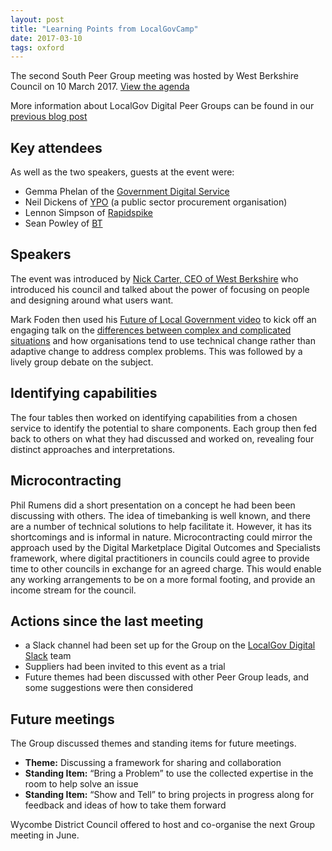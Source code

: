 ```yaml
---
layout: post
title: "Learning Points from LocalGovCamp"
date: 2017-03-10
tags: oxford
---
```


The second South Peer Group meeting was hosted by West Berkshire Council on 10 March 2017. [View the agenda](https://docs.google.com/document/d/1_yASlYbSr2CGxbGn6fz5ZK7PPvUKd8zQ82lnh7M9vbs/edit?usp=sharing)

More information about LocalGov Digital Peer Groups can be found in our [previous blog post](https://oxfordcitycouncil.github.io/blog/2016/11/25/localgov-digital-south-peer-group)

## Key attendees

As well as the two speakers, guests at the event were:

*   Gemma Phelan of the [Government Digital Service](https://digitalmarketplace.blog.gov.uk/author/gemmephelan/)
*   Neil Dickens of [YPO](https://www.ypo.co.uk) (a public sector procurement organisation)
*   Lennon Simpson of [Rapidspike](https://www.rapidspike.com)
*   Sean Powley of [BT](http://www.globalservices.bt.com/uk/en/home)

## Speakers

The event was introduced by [Nick Carter, CEO of West Berkshire](http://info.westberks.gov.uk/index.aspx?articleid=28451) who introduced his council and talked about the power of focusing on people and designing around what users want.

Mark Foden then used his [Future of Local Government video](https://youtu.be/BbbdHJS2t8I) to kick off an engaging talk on the [differences between complex and complicated situations](https://markfoden.com/blog/2014/10/government-doesnt-get-complexity) and how organisations tend to use technical change rather than adaptive change to address complex problems. This was followed by a lively group debate on the subject.

## Identifying capabilities

The four tables then worked on identifying capabilities from a chosen service to identify the potential to share components. Each group then fed back to others on what they had discussed and worked on, revealing four distinct approaches and interpretations.

## Microcontracting

Phil Rumens did a short presentation on a concept he had been been discussing with others. The idea of timebanking is well known, and there are a number of technical solutions to help facilitate it. However, it has its shortcomings and is informal in nature. Microcontracting could mirror the approach used by the Digital Marketplace Digital Outcomes and Specialists framework, where digital practitioners in councils could agree to provide time to other councils in exchange for an agreed charge. This would enable any working arrangements to be on a more formal footing, and provide an income stream for the council.

## Actions since the last meeting

*   a Slack channel had been set up for the Group on the [LocalGov Digital Slack](https://localgovdigital.slack.com) team
*   Suppliers had been invited to this event as a trial
*   Future themes had been discussed with other Peer Group leads, and some suggestions were then considered

## Future meetings

The Group discussed themes and standing items for future meetings.

*   **Theme:** Discussing a framework for sharing and collaboration
*   **Standing Item:** “Bring a Problem” to use the collected expertise in the room to help solve an issue
*   **Standing Item:** “Show and Tell” to bring projects in progress along for feedback and ideas of how to take them forward

Wycombe District Council offered to host and co-organise the next Group meeting in June.
